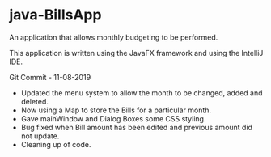 # java-BillsApp
An application that allows monthly budgeting to be performed.

This application is written using the JavaFX framework and using the IntelliJ IDE.

Git Commit - 11-08-2019
- Updated the menu system to allow the month to be changed, added and deleted.
- Now using a Map to store the Bills for a particular month.
- Gave mainWindow and Dialog Boxes some CSS styling.
- Bug fixed when Bill amount has been edited and previous amount did not update.
- Cleaning up of code.

